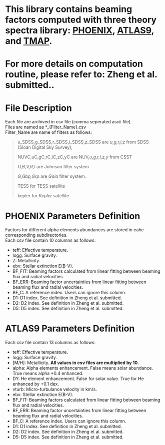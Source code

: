 # This library contains beaming factors computed with three theory spectra library: [PHOENIX](https://phoenix.astro.physik.uni-goettingen.de/?page_id=15), [ATLAS9](https://wwwuser.oats.inaf.it/fiorella.castelli/grids.html), and [TMAP](http://astro.uni-tuebingen.de/~rauch/TMAF/flux_H+He.html).  
# For more details on computation routine, please refer to: Zheng et al. submitted..
# File Description
Each file are archived in csv file (comma seperated ascii file).  
Files are named as *_{Filter_Name}.csv  
Filter_Name are name of filters as follows:  
>    u_SDSS,g_SDSS,r_SDSS,i_SDSS,z_SDSS are *u,g,r,i,z* from SDSS (Sloan Digital Sky Survey);
> 
>    NUVC,uC,gC,rC,iC,zC,yC are NUV,*u,g,r,i,z,y* from CSST
>
>    *U,B,V,R,I* are Johnson filter system
>
>    *G,Gbp,Grp* are *Gaia* filter system.
> 
> TESS for TESS satellite
>
> kepler for *Kepler* satellite
# PHOENIX Parameters Definition  
Factors for different alpha elements abundances are stored in eahc corresponding subdirectories.  
Each csv file contain 10 columns as follows:
- teff: Effective temperature.  
- logg: Surface gravity.  
- Z: Metallicity.  
- ebv: Stellar extinction E(B-V).  
- BF_FIT: Beaming factors calculated from linear fitting between beaming flux and radial velocities.  
- BF_ERR: Beaming factor uncertainties from linear fitting between beaming flux and radial velocities.
- BF_C: A reference index. Users can ignore this column.
- D1: D1 index. See definition in Zheng et al. submitted. 
- D2: D2 index. See definition in Zheng et al. submitted.
- D5: D5 index. See definition in Zheng et al. submitted.
# ATLAS9 Parameters Definition
Each csv file contain 13 columns as follows:
- teff: Effective temperature.  
- logg: Surface gravity. 
- [M/H]: Metallicity. **All values in csv files are multiplied by 10.**
- alpha: Alpha elements enhancement. False means solar abundance. True means alpha +0.4 enhanced.
- DY: He element enhancement. False for solar value. True for He enhanced by +0.1 dex. 
- vturb: Micro-turbulance velocity in km/s.
- ebv: Stellar extinction E(B-V).  
- BF_FIT: Beaming factors calculated from linear fitting between beaming flux and radial velocities.  
- BF_ERR: Beaming factor uncertainties from linear fitting between beaming flux and radial velocities.
- BF_C: A reference index. Users can ignore this column.
- D1: D1 index. See definition in Zheng et al. submitted. 
- D2: D2 index. See definition in Zheng et al. submitted.
- D5: D5 index. See definition in Zheng et al. submitted.
